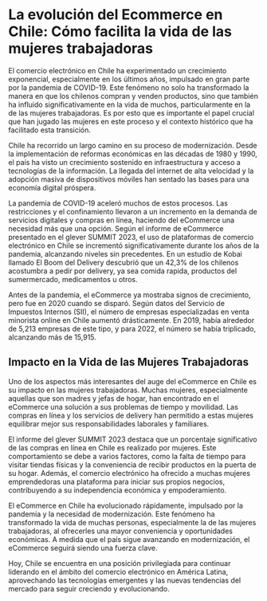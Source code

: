 # La evolución del Ecommerce en Chile: Cómo facilita la vida de las mujeres trabajadoras

El comercio electrónico en Chile ha experimentado un crecimiento exponencial, especialmente en los últimos años, impulsado en gran parte por la pandemia de COVID-19. Este fenómeno no solo ha transformado la manera en que los chilenos compran y venden productos, sino que también ha influido significativamente en la vida de muchos, particularmente en la de las mujeres trabajadoras. Es por esto que es importante el papel crucial que han jugado las mujeres en este proceso y el contexto histórico que ha facilitado esta transición.

Chile ha recorrido un largo camino en su proceso de modernización. Desde la implementación de reformas económicas en las décadas de 1980 y 1990, el país ha visto un crecimiento sostenido en infraestructura y acceso a tecnologías de la información. La llegada del internet de alta velocidad y la adopción masiva de dispositivos móviles han sentado las bases para una economía digital próspera.

La pandemia de COVID-19 aceleró muchos de estos procesos. Las restricciones y el confinamiento llevaron a un incremento en la demanda de servicios digitales y compras en línea, haciendo del eCommerce una necesidad más que una opción. Según el informe de eCommerce presentado en el glever SUMMIT 2023, el uso de plataformas de comercio electrónico en Chile se incrementó significativamente durante los años de la pandemia, alcanzando niveles sin precedentes. En un estudio de Kobai llamado El Boom del Delivery descubrió que un 42,3% de los chilenos acostumbra a pedir por delivery, ya sea comida rapida, productos del sumermercado, medicamentos u otros.

Antes de la pandemia, el eCommerce ya mostraba signos de crecimiento, pero fue en 2020 cuando se disparó. Según datos del Servicio de Impuestos Internos (SII), el número de empresas especializadas en venta minorista online en Chile aumentó drásticamente. En 2019, había alrededor de 5,213 empresas de este tipo, y para 2022, el número se había triplicado, alcanzando más de 15,915.

## Impacto en la Vida de las Mujeres Trabajadoras
Uno de los aspectos más interesantes del auge del eCommerce en Chile es su impacto en las mujeres trabajadoras. Muchas mujeres, especialmente aquellas que son madres y jefas de hogar, han encontrado en el eCommerce una solución a sus problemas de tiempo y movilidad. Las compras en línea y los servicios de delivery han permitido a estas mujeres equilibrar mejor sus responsabilidades laborales y familiares.

El informe del glever SUMMIT 2023 destaca que un porcentaje significativo de las compras en línea en Chile es realizado por mujeres. Este comportamiento se debe a varios factores, como la falta de tiempo para visitar tiendas físicas y la conveniencia de recibir productos en la puerta de su hogar. Además, el comercio electrónico ha ofrecido a muchas mujeres emprendedoras una plataforma para iniciar sus propios negocios, contribuyendo a su independencia económica y empoderamiento.

El eCommerce en Chile ha evolucionado rápidamente, impulsado por la pandemia y la necesidad de modernización. Este fenómeno ha transformado la vida de muchas personas, especialmente la de las mujeres trabajadoras, al ofrecerles una mayor conveniencia y oportunidades económicas. A medida que el país sigue avanzando en modernización, el eCommerce seguirá siendo una fuerza clave.

Hoy, Chile se encuentra en una posición privilegiada para continuar liderando en el ámbito del comercio electrónico en América Latina, aprovechando las tecnologías emergentes y las nuevas tendencias del mercado para seguir creciendo y evolucionando.
